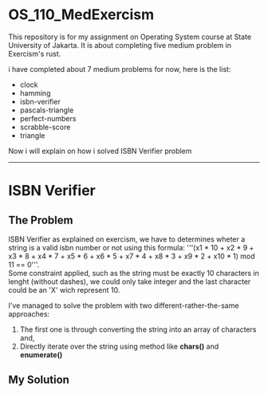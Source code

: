 # OS_110_MedExercism
This repository is for my assignment on Operating System course at State University of Jakarta. It is about completing five medium problem in Exercism's rust.

i have completed about 7 medium problems for now, here is the list:
- clock
- hamming
- isbn-verifier
- pascals-triangle
- perfect-numbers
- scrabble-score
- triangle

Now i will explain on how i solved ISBN Verifier problem
___
# ISBN Verifier

## The Problem
ISBN Verifier as explained on exercism, we have to determines wheter a string is a valid isbn number or not using this formula:
'''(x1 * 10 + x2 * 9 + x3 * 8 + x4 * 7 + x5 * 6 + x6 * 5 + x7 * 4 + x8 * 3 + x9 * 2 + x10 * 1) mod 11 == 0'''.  
Some constraint applied, such as the string must be exactly 10 characters in lenght (without dashes), we could only take integer and the last character could be an 'X' wich represent 10.

I've managed to solve the problem with two different-rather-the-same approaches:
1. The first one is through converting the string into an array of characters and,
2. Directly iterate over the string using method like **chars()** and **enumerate()**

## My Solution
